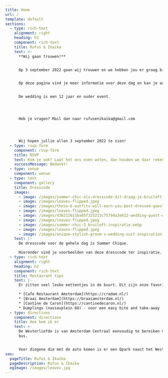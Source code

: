 ```yaml
---
title: Home
url: /
template: default
sections:
  - type: rich-text
    alignment: right
    heading: h1
    component: rich-text
    title: Rufus & Ikaika
    text: >-
      **Wij gaan trouwen!** 


      Op 3 september 2022 gaan wij trouwen en we hebben jou er graag bij! 


      Op deze pagina vind je meer informatie over deze dag en kan je aangeven of je erbij bent. 


      De wedding is een 12 jaar en ouder event. 




      Heb je vragen? Mail dan naar rufusenikaika@gmail.com




      Wij hopen jullie allen 3 september 2022 te zien!
  - type: rsvp-form
    component: rsvp-form
    title: RSVP
    text: Kom je ook? Laat het ons even weten, dan houden we daar rekening mee!
    successMessage: Bedankt!
  - type: venue
    component: venue
  - type: text
    component: gallery
    title: Dresscode
    images:
      - image: /images/summer-chic-als-dresscode-dit-draag-je-bruiloft-inspiratie.png
      - image: /images/leaves-flipped.jpeg
      - image: /images/these-6-outfits-will-earn-you-best-dressed-guest-status-at-every-wedding.jpeg
      - image: /images/leaves-flipped.jpeg
      - image: /images/436212611ba05f325211c75794a3e612-wedding-guest-dresses-best-dressed.jpeg
      - image: /images/leaves-flipped.jpeg
      - image: /images/summer-chic-3_bruiloft-inspiratie.webp
      - image: /images/leaves-flipped.jpeg
      - image: /images/unique-stylish-groom-s-wedding-suit-inspiration-forget-me-not.jpeg
    text: |-
      De dresscode voor de gehele dag is Summer Chique. 

      Hieronder vind je voorbeelden van deze dresscode ter inspiratie.
  - type: rich-text
    alignment: right
    heading: h2
    component: rich-text
    title: Restaurant tips
    text: |-
      Er zitten veel leuke eettentjes in de buurt. Dit zijn onze favorieten:

      * [Cafe Restaurant Amsterdam](https://cradam.nl/) 
      * [Braai Amsterdam](https://braaiamsterdam.nl/)
      * [Cantine de Caron](https://cantinedecaron.nl/)
      * Dumplings (nassauplein 60) - voor een easy bite and take-away
  - type: directions
    component: directions
    title: Hoe kom ik er
    text: >-
      De Westerliefde is van Amsterdam Centraal eenvoudig te bereiken met de
      bus.


      Voor diegene die met de auto komen is er een Qpark naast het Westerpark.
seo:
  pageTitle: Rufus & Ikaika
  pageDescription: Rufus & Ikaika
  ogImage: /images/leaves.jpg
---
```

